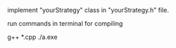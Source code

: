 implement "yourStrategy" class in "yourStrategy.h" file.

run commands in terminal for compiling

g++ *.cpp
./a.exe
